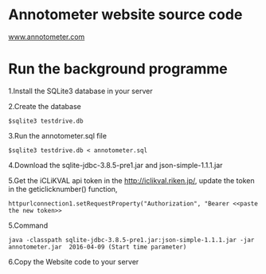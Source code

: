 # Annotometer website source code
www.annotometer.com
# Run the background programme
  1.Install the SQLite3 database in your server
  
  2.Create the database 
    
    $sqlite3 testdrive.db
    
  3.Run the annotometer.sql file
    
    $sqlite3 testdrive.db < annotometer.sql 
    
  4.Download the sqlite-jdbc-3.8.5-pre1.jar and json-simple-1.1.1.jar
  
  5.Get the iCLiKVAL api token in the http://iclikval.riken.jp/, update the token in the geticlicknumber() function,  
  
    httpurlconnection1.setRequestProperty("Authorization", "Bearer <<paste the new token>>
  
  5.Command
    
    java -classpath sqlite-jdbc-3.8.5-pre1.jar:json-simple-1.1.1.jar -jar annotometer.jar  2016-04-09 (Start time parameter)
    
  6.Copy the Website code to your server



